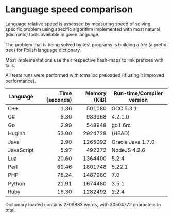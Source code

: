 Language speed comparison
=========================

Language relative speed is assessed by measuring speed
of solving specific problem using specific algorithm
implemented with most natural (idiomatic) tools available
in given language.

The problem that is being solved by test programs
is building a *trie* (a prefix tree) for Polish language
dictionary.

Most implementations use their respective hash-maps
to link prefixes with tails.

All tests runs were performed with tcmalloc preloaded
(if using it improved performance).

| Language   | Time (seconds) | Memory (KiB) | Run-time/Compiler version |
|------------|---------------:|-------------:|---------------------------|
| C++        |           1.36 |       501080 | GCC 5.3.1                 |
| C#         |           5.30 |       983968 | 4.2.1.0                   |
| Go         |           2.99 |       548948 | go1.6rc                   |
| Huginn     |          53.00 |      2924728 | (HEAD)                    |
| Java       |           2.90 |      1265092 | Oracle Java 1.7.0         |
| JavaScript |           5.97 |       492272 | NodeJS 4.2.6              |
| Lua        |          20.60 |      1364400 | 5.2.4                     |
| Perl       |          69.46 |      1801748 | 5.22.1                    |
| PHP        |          78.24 |      1487980 | 7.0                       |
| Python     |          21.91 |      1674480 | 3.5.1                     |
| Ruby       |          16.30 |      1282492 | 2.2.4                     |

Dictionary loaded contains 2709883 words, with 30504772 characters in total.

